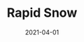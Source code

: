 ---
description: "Pattern%3A%20Rapid%20%7C%20Color%3A%20Snow%20%7C%20Width%3A%2054%u201D%20%7C%20Content%3A%20100%25%20Polyester%20%7C%20Abrasion%3A%2050%2C000%20Double%20Rubs%20-%20Wyzenbeek%20Method%20%7C%20Repeat%3A%20n/a%20%7C%20Finish%3A%20INCASE%20by%20CRYPTON%20%7C%20Flammability%3A%20NFPA%20260%2C%20UFAC%20Class%201%2C%20CAL%20117%20%7C%20Applications%3A%20Contract%20/%20Hospitality%2C%20Residential%20%7C%20"
tags: 
  - "Lark Fontaine"
  - "Rapid"
  - "Textiles"
image_primary: "img/Snow_large.jpg"
href: "https://www.larkfontaine.com/collections/textiles/products/rapid-snow"
designer: "Lark Fontaine"
title: "Rapid Snow"
category: "Textiles"
subtitle: ""
manufacturer: "Lark Fontaine"
slug: "/manufacturers/lark-fontaine/textiles/lark-fontaine-rapid-snow"
date: "2021-04-01"
---